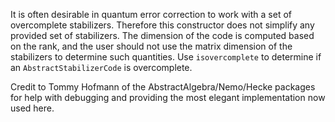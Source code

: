 
It is often desirable in quantum error correction to work with a set of
overcomplete stabilizers. Therefore this constructor does not simplify any
provided set of stabilizers. The dimension of the code is computed based on the
rank, and the user should not use the matrix dimension of the stabilizers to
determine such quantities. Use `isovercomplete` to determine if an
`AbstractStabilizerCode` is overcomplete.

Credit to Tommy Hofmann of the AbstractAlgebra/Nemo/Hecke packages for help with
debugging and providing the most elegant implementation now used here.

```@contents
```
